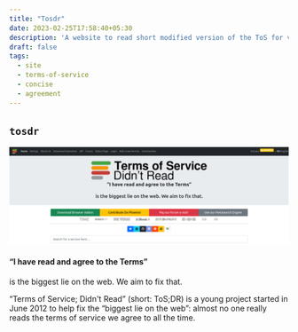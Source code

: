 ```yaml
---
title: "Tosdr"
date: 2023-02-25T17:58:40+05:30
description: 'A website to read short modified version of the ToS for various apps and websites.'
draft: false
tags:
  - site
  - terms-of-service
  - concise
  - agreement
---
```

## `tosdr`

![tosdr-image](assets/img.png)




#### **“I have read and agree to the Terms”**

is the biggest lie on the web. We aim to fix that.

“Terms of Service; Didn't Read” (short: ToS;DR) is a young project
started in June 2012 to help fix the “biggest lie on the web”: almost no
one really reads the terms of service we agree to all the time.
